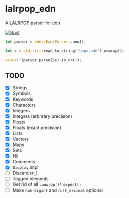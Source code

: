 # lalrpop_edn

A [LALRPOP](https://github.com/lalrpop/lalrpop) parser for [edn](https://github.com/edn-format/edn)

[![Rust](https://github.com/ckampfe/lalrpop_edn/actions/workflows/rust.yml/badge.svg)](https://github.com/ckampfe/lalrpop_edn/actions/workflows/rust.yml)

```rust
let parser = edn::ExprParser::new();

let s = std::fs::read_to_string("deps.edn").unwrap();

assert!(parser.parse(&s).is_ok());
```

## TODO

- [x] Strings
- [x] Symbols
- [x] Keywords
- [x] Characters
- [x] Integers
- [x] Integers (arbitrary precision)
- [x] Floats
- [x] Floats (exact precision)
- [x] Lists
- [x] Vectors
- [x] Maps
- [x] Sets
- [x] Nil
- [x] Comments
- [x] `Display` impl
- [ ] Discard (`#_`)
- [ ] Tagged elements
- [ ] Get rid of all `.unwrap()`/`.expect()`
- [ ] Make `num-bigint` and `rust_decimal` optional
